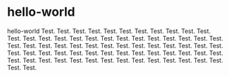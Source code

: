 # hello-world
hello-world
Test. Test. Test. Test. Test. Test. Test. Test. Test. Test. Test. Test. Test. Test. Test. Test. Test. Test. Test. Test. Test. Test. Test. Test. Test. Test. Test. Test. Test. Test. Test. Test. Test. Test. Test. Test. Test. Test. Test. Test. Test. Test. Test. Test. Test. Test. Test. Test. Test. Test. Test. Test. Test. Test. Test. Test. Test. Test. Test. Test. Test. Test. Test. Test. Test. Test. Test. Test. Test.
